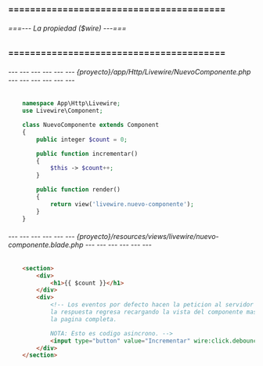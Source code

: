 ### ======================================== ###
###### ===--- La propiedad ($wire) ---=== ######
### ======================================== ###

###### --- --- --- --- --- --- {proyecto}/app/Http/Livewire/NuevoComponente.php --- --- --- --- --- --- ######

```php
    namespace App\Http\Livewire;
    use Livewire\Component;

    class NuevoComponente extends Component
    {
        public integer $count = 0;

        public function incrementar()
        {
            $this -> $count++;
        }

        public function render()
        {
            return view('livewire.nuevo-componente');
        }
    }
```

###### --- --- --- --- --- --- {proyecto}/resources/views/livewire/nuevo-componente.blade.php --- --- --- --- --- --- ######

<!-- Cada vez que se hace "click" en el boton modifica la propiedad ($count), y caundo esto pasa la vista 
(livewire.nuevo-componente) se vuelve a renderizar pero no recarga toda la pagina, 
(solo recarga la vista del componente). -->

```html
    <section>
        <div>
            <h1>{{ $count }}</h1>
        </div>
        <div>
            <!-- Los eventos por defecto hacen la peticion al servidor en (150 milisegundos), 
            la respuesta regresa recargando la vista del componente mas no recarga 
            la pagina completa.

            NOTA: Esto es codigo asincrono. -->
            <input type="button" value="Incrementar" wire:click.debounce.150ms="incrementar()">
        </div>
    </section>
```